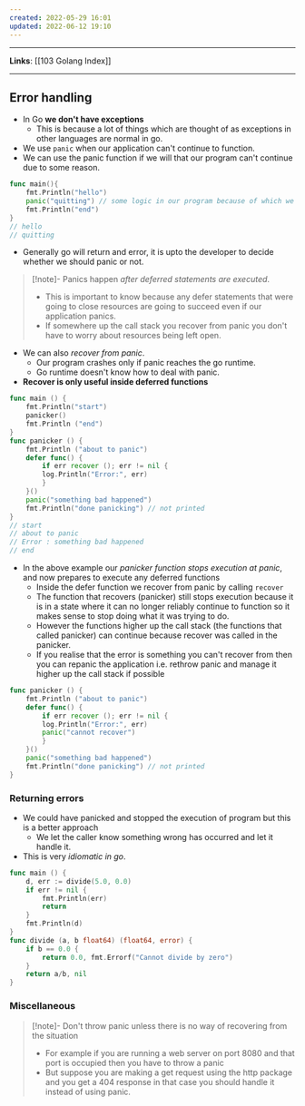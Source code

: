 ```yaml
---
created: 2022-05-29 16:01
updated: 2022-06-12 19:10
---
```

---
**Links**: [[103 Golang Index]]

---
## Error handling
- In Go **we don't have exceptions** 
	- This is because a lot of things which are thought of as exceptions in other languages are normal in go.
- We use `panic` when our application can't continue to function.
- We can use the panic function if we will that our program can't continue due to some reason.
```go
func main(){
	fmt.Println("hello")
	panic("quitting") // some logic in our program because of which we think it should not continue execution
	fmt.Println("end")
}
// hello
// quitting
```
- Generally go will return and error, it is upto the developer to decide whether we should panic or not.

> [!note]- Panics happen *after deferred statements are executed*.
> - This is important to know because any defer statements that were going to close resources are going to succeed even if our application panics.
> - If somewhere up the call stack you recover from panic you don't have to worry about resources being left open.

- We can also *recover from panic*. 
	- Our program crashes only if panic reaches the go runtime. 
	- Go runtime doesn't know how to deal with panic.
- **Recover is only useful inside deferred functions**
```go
func main () {
	fmt.Println("start")
	panicker()
	fmt.Println ("end")
}
func panicker () {
	fmt.Println ("about to panic")
	defer func() {
		if err recover (); err != nil {
		log.Println("Error:", err)
		}
	}()
	panic("something bad happened")
	fmt.Println("done panicking") // not printed
}
// start
// about to panic
// Error : something bad happened
// end
```
- In the above example our *panicker function stops execution at panic*, and now prepares to execute any deferred functions 
	- Inside the defer function we recover from panic by calling `recover`
	- The function that recovers (panicker) still stops execution because it is in a state where it can no longer reliably continue to function so it makes sense to stop doing what it was trying to do.
	- However the functions higher up the call stack (the functions that called panicker) can continue because recover was called in the panicker.
	- If you realise that the error is something you can't recover from then you can repanic the application i.e. rethrow panic and manage it higher up the call stack if possible
```go
func panicker () {
	fmt.Println ("about to panic")
	defer func() {
		if err recover (); err != nil {
		log.Println("Error:", err)
		panic("cannot recover")
		}
	}()
	panic("something bad happened")
	fmt.Println("done panicking") // not printed
}
```

### Returning errors
- We could have panicked and stopped the execution of program but this is a better approach
	- We let the caller know something wrong has occurred and let it handle it.
- This is very *idiomatic in go*.
```go
func main () {
	d, err := divide(5.0, 0.0)
	if err != nil {
		fmt.Println(err)
		return
	}
	fmt.Println(d)
}
func divide (a, b float64) (float64, error) {
	if b == 0.0 {
		return 0.0, fmt.Errorf("Cannot divide by zero")
	}
	return a/b, nil
}
```

### Miscellaneous
> [!note]- Don't throw panic unless there is no way of recovering from the situation
> - For example if you are running a web server on port 8080 and that port is occupied then you have to throw a panic
> - But suppose you are making a get request using the http package and you get a 404 response in that case you should handle it instead of using panic.